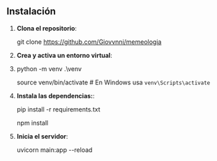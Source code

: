 
## Instalación

1. **Clona el repositorio**:

   git clone https://github.com/Giovvnni/memeologia
   
2. **Crea y activa un entorno virtual**:
3. 
    python -m venv .\venv
    
    source venv/bin/activate  # En Windows usa `venv\Scripts\activate`

4. **Instala las dependencias:**:

    pip install -r requirements.txt
   
    npm install

5. **Inicia el servidor**:

    uvicorn main:app --reload



